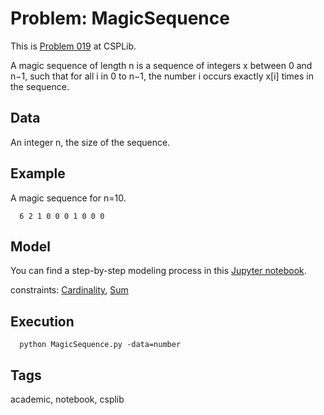 # Problem: MagicSequence

This is [Problem 019](https://www.csplib.org/Problems/prob019/) at CSPLib.

A magic sequence of length n is a sequence of integers x between 0 and n−1, such that for all i in 0 to n−1,
the number i occurs exactly x[i] times in the sequence.


## Data
  An integer n, the size of the sequence.

## Example
  A magic sequence for n=10.
  ```
    6 2 1 0 0 0 1 0 0 0
  ```

## Model
  You can find a step-by-step modeling process in this [Jupyter notebook](https://pycsp.org/documentation/models/CSP/MagicSequence/).

  constraints: [Cardinality](https://pycsp.org/documentation/constraints/Cardinality), [Sum](https://pycsp.org/documentation/constraints/Sum)

## Execution
```
  python MagicSequence.py -data=number
```

## Tags
 academic, notebook, csplib
